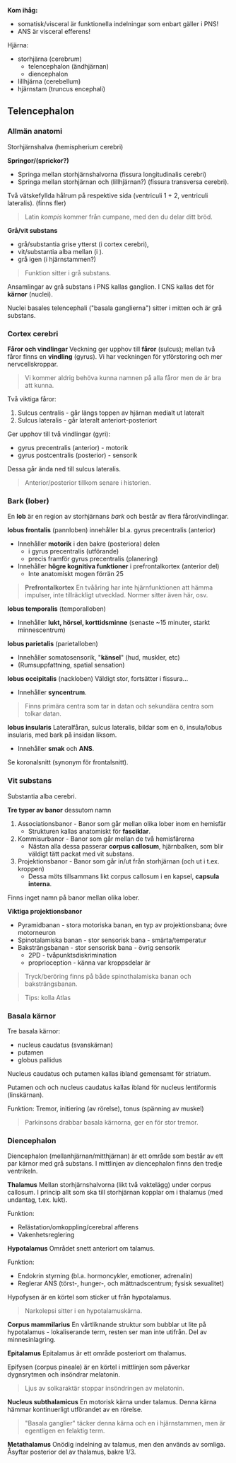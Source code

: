 **Kom ihåg:**
- somatisk/visceral är funktionella indelningar som enbart gäller i PNS!
- ANS är visceral efferens!

Hjärna:
- storhjärna (cerebrum)
	- telencephalon (ändhjärnan)
	- diencephalon
- lillhjärna (cerebellum)
- hjärnstam (truncus encephali)
## Telencephalon
### Allmän anatomi
Storhjärnshalva (hemispherium cerebri)

**Springor/(sprickor?)**
- Springa mellan storhjärnshalvorna (fissura longitudinalis cerebri)
- Springa mellan storhjärnan och (lillhjärnan?) (fissura transversa cerebri).

Två vätskefyllda hålrum på respektive sida (ventriculi 1 + 2, ventriculi lateralis). (finns fler)

> Latin *kompis* kommer från cumpane, med den du delar ditt bröd.

**Grå/vit substans**
- grå/substantia grise ytterst (i cortex cerebri),
- vit/substantia alba mellan (i ).
- grå igen (i hjärnstammen?)

> Funktion sitter i grå substans.

Ansamlingar av grå substans i PNS kallas ganglion. I CNS kallas det för **kärnor** (nuclei).

Nuclei basales telencephali ("basala ganglierna") sitter i mitten och är grå substans.
### Cortex cerebri
**Fåror och vindlingar**
Veckning ger upphov till **fåror** (sulcus); mellan två fåror finns en **vindling** (gyrus). Vi har veckningen för ytförstoring och mer nervcellskroppar.

> Vi kommer aldrig behöva kunna namnen på alla fåror men de är bra att kunna.

Två viktiga fåror:
1. Sulcus centralis - går längs toppen av hjärnan medialt ut lateralt
2. Sulcus lateralis - går lateralt anteriort-posteriort

Ger upphov till två vindlingar (gyri):
- gyrus precentralis (anterior) - motorik
- gyrus postcentralis (posterior) - sensorik

Dessa går ända ned till sulcus lateralis.

> Anterior/posterior tillkom senare i historien.

### Bark (lober)
En **lob** är en region av storhjärnans *bark* och består av flera fåror/vindlingar.

**lobus frontalis** (pannloben)
innehåller bl.a. gyrus precentralis (anterior)

- Innehåller **motorik** i den bakre (posteriora) delen
	- i gyrus precentralis (utförande)
	- precis framför gyrus precentralis (planering)
- Innehåller **högre kognitiva funktioner** i prefrontalkortex (anterior del)
	- Inte anatomiskt mogen förrän 25

> **Prefrontalkortex**
> En tvååring har inte hjärnfunktionen att hämma impulser, inte tillräckligt utvecklad.
> Normer sitter även här, osv.

**lobus temporalis** (temporalloben)
- Innehåller **lukt, hörsel, korttidsminne** (senaste ~15 minuter, starkt minnescentrum)

**lobus parietalis** (parietalloben)
- Innehåller somatosensorik, "**känsel**" (hud, muskler, etc)
- (Rumsuppfattning, spatial sensation)

**lobus occipitalis** (nackloben)
Väldigt stor, fortsätter i fissura...

- Innehåller **syncentrum**.

> Finns primära centra som tar in datan och sekundära centra som tolkar datan.

**lobus insularis**
Lateralfåran, sulcus lateralis, bildar som en ö, insula/lobus insularis, med bark på insidan liksom.

- Innehåller **smak** och **ANS**.

Se koronalsnitt (synonym för frontalsnitt).
### Vit substans
Substantia alba cerebri.

**Tre typer av banor** dessutom namn
1. Associationsbanor - Banor som går mellan olika lober inom en hemisfär
	- Strukturen kallas anatomiskt för **fasciklar**.
2. Kommisurbanor - Banor som går mellan de två hemisfärerna
	- Nästan alla dessa passerar **corpus callosum**, hjärnbalken, som blir väldigt tätt packat med vit substans.
3. Projektionsbanor - Banor som går in/ut från storhjärnan (och ut i t.ex. kroppen)
	- Dessa möts tillsammans likt corpus callosum i en kapsel, **capsula interna**.

Finns inget namn på banor mellan olika lober.

**Viktiga projektionsbanor**
- Pyramidbanan - stora motoriska banan, en typ av projektionsbana; övre motorneuron
- Spinotalamiska banan - stor sensorisk bana - smärta/temperatur 
- Baksträngsbanan - stor sensorisk bana - övrig sensorik
	- 2PD - tvåpunktsdiskrimination
	- proprioception - känna var kroppsdelar är

> Tryck/beröring finns på både spinothalamiska banan och baksträngsbanan.

> Tips: kolla Atlas

### Basala kärnor
Tre basala kärnor:
- nucleus caudatus (svanskärnan)
- putamen
- globus pallidus

Nucleus caudatus och putamen kallas ibland gemensamt för striatum.

Putamen och och nucleus caudatus kallas ibland för nucleus lentiformis (linskärnan).

Funktion: Tremor, initiering (av rörelse), tonus (spänning av muskel)

> Parkinsons drabbar basala kärnorna, ger en för stor tremor.

### Diencephalon
Diencephalon (mellanhjärnan/mitthjärnan) är ett område som består av ett par kärnor med grå substans. I mittlinjen av diencephalon finns den tredje ventrikeln.

**Thalamus**
Mellan storhjärnshalvorna (likt två vaktelägg) under corpus callosum. I princip allt som ska till storhjärnan kopplar om i thalamus (med undantag, t.ex. lukt).

Funktion:
- Relästation/omkoppling/cerebral afferens
- Vakenhetsreglering

**Hypotalamus**
Området snett anteriort om talamus.

Funktion:
- Endokrin styrning (bl.a. hormoncykler, emotioner, adrenalin)
- Reglerar ANS (törst-, hunger-, och mättnadscentrum; fysisk sexualitet)

Hypofysen är en körtel som sticker ut från hypotalamus.

> Narkolepsi sitter i en hypotalamuskärna.

**Corpus mammilarius**
En vårtliknande struktur som bubblar ut lite på hypotalamus - lokaliserande term, resten ser man inte utifrån. Del av minnesinlagring.

**Epitalamus**
Epitalamus är ett område posteriort om thalamus.

Epifysen (corpus pineale) är en körtel i mittlinjen som påverkar dygnsrytmen och insöndrar melatonin.

> Ljus av solkaraktär stoppar insöndringen av melatonin.

**Nucleus subthalamicus**
En motorisk kärna under talamus. Denna kärna hämmar kontinuerligt utförandet av en rörelse.

> "Basala ganglier" täcker denna kärna och en i hjärnstammen, men är egentligen en felaktig term.

**Metathalamus**
Onödig indelning av talamus, men den används av somliga. Åsyftar posterior del av thalamus, bakre 1/3.

